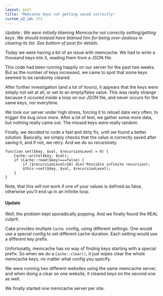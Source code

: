 ```yaml
---
layout: post
title: "Memcache keys not getting saved correctly"
custom_v2_id: 272
---
```


_Update : We were initially blaming Memcache not correctly setting/getting
keys. We should instead have blamed him for being over-zealous in clearing its
list. See bottom of post for details._

Today we were having a bit of an issue with memcache. We had to write a
thousand keys into it, reading them from a JSON file.

This code had been running happily on our server for the past two weeks. But
as the number of keys increased, we came to spot that some keys seemed to be
randomly cleared.

After further investigation (and a lot of hours), it appears that the keys
were simply not set at all, or set to an empty/false value. This was really
strange because it occured inside a loop on our JSON file, and never occurs
for the same keys, nor everytime.

We took our server under high stress, forcing it to reload data very often, to
trigger the bug once more. After a lot of test, we gather some more data, but
nothing really came out. The missed keys were really random.

Finally, we decided to code a fast and dirty fix, until we found a better
solution. Basically, we simply checks that the value is correctly saved after
saving it, and if not, we retry. And we do so recursively.

    
    function set($key, $val, $recursionLevel = 0) {  
    	Cache::write($key, $val);  
    	if (Cache::read($key)===false) {  
    		if ($recursionLevel>10) die('Possible infinite recursion);  
    		$this->set($key, $val, $recursionLevel);  
    	}  
    }

Note, that this will not work if one of your values is defined as false,
otherwise you'll end up in an infinite loop.

#### Update

Well, the problem kept sporadically popping. And we finally found the REAL
culprit.

Cake provides multiple `Cache `config, using different settings. One would use
a special config to set different cache duration. Each setting would use a
different key prefix.

Unfortunatly, memcache has no way of finding keys starting with a special
prefix. So when we do a `Cache::clear()`, it just wipes clear the whole
memcache keys, no matter what config you specify.

We were running two different websites using the same memcache server, and
when doing a clear on one website, it cleared keys on the second one as well.

We finally started one memcache server per site.

